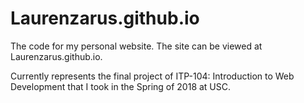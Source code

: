 # Laurenzarus.github.io
The code for my personal website. The site can be viewed at Laurenzarus.github.io.

Currently represents the final project of ITP-104: Introduction to Web Development that I took in the Spring of 2018 at USC.
